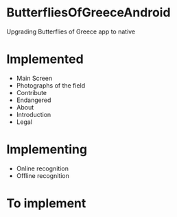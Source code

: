 # ButterfliesOfGreeceAndroid
Upgrading Butterflies of Greece app to native

# Implemented

- Main Screen
- Photographs of the field
- Contribute
- Endangered
- About
- Introduction
- Legal

# Implementing

- Online recognition
- Offline recognition

# To implement

